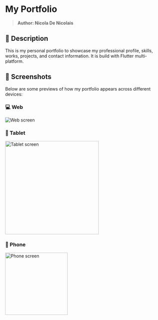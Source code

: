 # My Portfolio
> <b>Author: Nicola De Nicolais</b>

## 📄 Description
This is my personal portfolio to showcase my professional profile, skills, works, projects, and contact information. It is build with Flutter multi-platform.

## 📎 Screenshots
Below are some previews of how my portfolio appears across different devices:

### 💻 Web
<img src="images/myportfolio_screen_large.png" alt="Web screen" style="max-width: 100%; height: auto;">

### 📘 Tablet
<img src="images/myportfolio_screen_medium.png" alt="Tablet screen" style="width: 300px; height: auto;">

### 📱 Phone
<img src="images/myportfolio_screen_small.png" alt="Phone screen" style="width: 200px; height: auto;">
